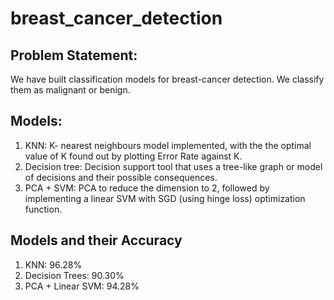 # breast_cancer_detection

## Problem Statement:
We have built classification models for breast-cancer detection. We classify them as malignant or benign.

## Models:
1. KNN: K- nearest neighbours model implemented, with the the optimal value of K found out by plotting Error Rate against K.
2. Decision tree: Decision support tool that uses a tree-like graph or model of decisions and their possible consequences.
3. PCA + SVM: PCA to reduce the dimension to 2, followed by implementing a linear SVM with SGD (using hinge loss) optimization function.

## Models and their Accuracy
1. KNN: 96.28%
2. Decision Trees: 90.30%
3. PCA + Linear SVM: 94.28%
